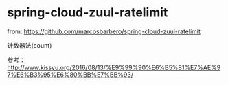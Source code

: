 # spring-cloud-zuul-ratelimit

from: https://github.com/marcosbarbero/spring-cloud-zuul-ratelimit

计数器法(count)




参考：
http://www.kissyu.org/2016/08/13/%E9%99%90%E6%B5%81%E7%AE%97%E6%B3%95%E6%80%BB%E7%BB%93/